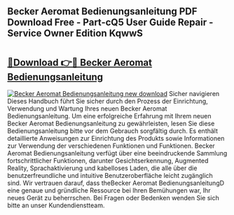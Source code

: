 ## Becker Aeromat Bedienungsanleitung PDF Download Free - Part-cQ5 User Guide Repair - Service Owner Edition KqwwS

# <h2><a href="http://df1sd5.blite.top/?on=Becker+Aeromat+Bedienungsanleitung">🔗Download 👉🔴 Becker Aeromat Bedienungsanleitung</a></h2>

[![Becker Aeromat Bedienungsanleitung new download](https://i.imgur.com/lujVjoI.png)](http://df1sd5.blite.top/?on=Becker+Aeromat+Bedienungsanleitung)
Sicher navigieren Dieses Handbuch führt Sie sicher durch den Prozess der Einrichtung, Verwendung und Wartung Ihres neuen Becker Aeromat Bedienungsanleitung. Um eine erfolgreiche Erfahrung mit Ihrem neuen Becker Aeromat Bedienungsanleitung zu gewährleisten, lesen Sie diese Bedienungsanleitung bitte vor dem Gebrauch sorgfältig durch. Es enthält detaillierte Anweisungen zur Einrichtung des Produkts sowie Informationen zur Verwendung der verschiedenen Funktionen und Funktionen. Becker Aeromat Bedienungsanleitung verfügt über eine beeindruckende Sammlung fortschrittlicher Funktionen, darunter Gesichtserkennung, Augmented Reality, Sprachaktivierung und kabelloses Laden, die alle über die benutzerfreundliche und intuitive Benutzeroberfläche leicht zugänglich sind. Wir vertrauen darauf, dass theBecker Aeromat BedienungsanleitungD eine genaue und gründliche Ressource bei Ihren Bemühungen war, Ihr neues Gerät zu beherrschen. Bei Fragen oder Bedenken wenden Sie sich bitte an unser Kundendienstteam.
